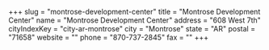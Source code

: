 +++
slug = "montrose-development-center"
title = "Montrose Development Center"
name = "Montrose Development Center"
address = "608 West 7th"
cityIndexKey = "city-ar-montrose"
city = "Montrose"
state = "AR"
postal = "71658"
website = ""
phone = "870-737-2845"
fax = ""
+++
